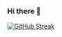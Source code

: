 ### Hi there 👋

[![GitHub Streak](http://github-readme-streak-stats.herokuapp.com?user=BenThorburn&theme=tokyonight_duo&border_radius=10&date_format=M%20j%5B%2C%20Y%5D&background=FFFFFF08&stroke=C4DDCF&ring=C4DDCF&fire=FFC672&dates=C4DDCF&sideLabels=DCF8E8&currStreakNum=F3EBEB&sideNums=F3EBEB&currStreakLabel=C4DDCF&border=9B3ADD)](https://git.io/streak-stats)

<!--
**BenThorburn/BenThorburn** is a ✨ _special_ ✨ repository because its `README.md` (this file) appears on your GitHub profile.

Here are some ideas to get you started:

- 🔭 I’m currently working on ...
- 🌱 I’m currently learning ...
- 👯 I’m looking to collaborate on ...
- 🤔 I’m looking for help with ...
- 💬 Ask me about ...
- 📫 How to reach me: ...
- 😄 Pronouns: ...
- ⚡ Fun fact: ...
-->
